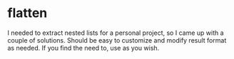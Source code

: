 # flatten
I needed to extract nested lists for a personal project, so I came up with a couple of solutions.  Should be easy to customize and modify result format as needed.  If you find the need to, use as you wish.
